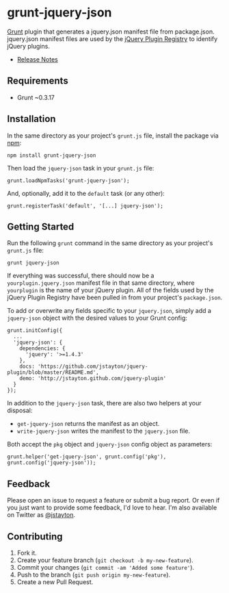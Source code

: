 grunt-jquery-json
=================

[Grunt](http://gruntjs.com) plugin that generates a jquery.json manifest file
from package.json. jquery.json manifest files are used by the
[jQuery Plugin Registry](http://plugins.jquery.com) to identify jQuery plugins.

*   [Release Notes](https://github.com/jstayton/grunt-jquery-json/wiki/Release-Notes)

Requirements
------------

*   Grunt ~0.3.17

Installation
------------

In the same directory as your project's `grunt.js` file, install the package via
[npm](https://npmjs.org):

    npm install grunt-jquery-json

Then load the `jquery-json` task in your `grunt.js` file:

    grunt.loadNpmTasks('grunt-jquery-json');

And, optionally, add it to the `default` task (or any other):

    grunt.registerTask('default', '[...] jquery-json');

Getting Started
---------------

Run the following `grunt` command in the same directory as your project's
`grunt.js` file:

    grunt jquery-json

If everything was successful, there should now be a `yourplugin.jquery.json`
manifest file in that same directory, where `yourplugin` is the name of your
jQuery plugin. All of the fields used by the jQuery Plugin Registry have been
pulled in from your project's `package.json`.

To add or overwrite any fields specific to your `jquery.json`, simply add a
`jquery-json` object with the desired values to your Grunt config:

    grunt.initConfig({
      ...
      'jquery-json': {
        dependencies: {
          'jquery': '>=1.4.3'
        },
        docs: 'https://github.com/jstayton/jquery-plugin/blob/master/README.md',
        demo: 'http://jstayton.github.com/jquery-plugin'
      }
    });

In addition to the `jquery-json` task, there are also two helpers at your
disposal:

*   `get-jquery-json` returns the manifest as an object.
*   `write-jquery-json` writes the manifest to the `jquery.json` file.

Both accept the `pkg` object and `jquery-json` config object as parameters:

    grunt.helper('get-jquery-json', grunt.config('pkg'), grunt.config('jquery-json'));

Feedback
--------

Please open an issue to request a feature or submit a bug report. Or even if
you just want to provide some feedback, I'd love to hear. I'm also available on
Twitter as [@jstayton](http://twitter.com/jstayton).

Contributing
------------

1.  Fork it.
2.  Create your feature branch (`git checkout -b my-new-feature`).
3.  Commit your changes (`git commit -am 'Added some feature'`).
4.  Push to the branch (`git push origin my-new-feature`).
5.  Create a new Pull Request.
